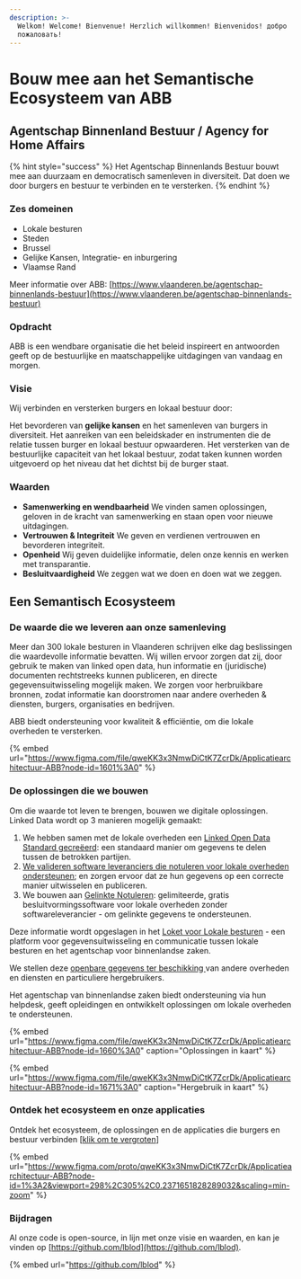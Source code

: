 ```yaml
---
description: >-
  Welkom! Welcome! Bienvenue! Herzlich willkommen! Bienvenidos! добро
  пожаловать!
---
```


# Bouw mee aan het Semantische Ecosysteem van ABB

## **Agentschap Binnenland Bestuur /** Agency for Home Affairs

{% hint style="success" %}
Het Agentschap Binnenlands Bestuur bouwt mee aan duurzaam en democratisch samenleven in diversiteit. Dat doen we door burgers en bestuur te verbinden en te versterken.
{% endhint %}

### Zes domeinen

* Lokale besturen
* Steden
* Brussel
* Gelijke Kansen, Integratie- en inburgering
* Vlaamse Rand

Meer informatie over ABB: [https://www.vlaanderen.be/agentschap-binnenlands-bestuur](https://www.vlaanderen.be/agentschap-binnenlands-bestuur)

### Opdracht

ABB is een wendbare organisatie die het beleid inspireert en antwoorden geeft op de bestuurlijke en maatschappelijke uitdagingen van vandaag en morgen.

### Visie

Wij verbinden en versterken burgers en lokaal bestuur door:

Het bevorderen van **gelijke kansen** en het samenleven van burgers in diversiteit. Het aanreiken van een beleidskader en instrumenten die de relatie tussen burger en lokaal bestuur opwaarderen. Het versterken van de bestuurlijke capaciteit van het lokaal bestuur, zodat taken kunnen worden uitgevoerd op het niveau dat het dichtst bij de burger staat.

### Waarden

* **Samenwerking en wendbaarheid** We vinden samen oplossingen, geloven in de kracht van samenwerking en staan open voor nieuwe uitdagingen.
* **Vertrouwen & Integriteit** We geven en verdienen vertrouwen en bevorderen integriteit.
* **Openheid** Wij geven duidelijke informatie, delen onze kennis en werken met transparantie. 
* **Besluitvaardigheid** We zeggen wat we doen en doen wat we zeggen.

## Een Semantisch Ecosysteem

### De waarde die we leveren aan onze samenleving

Meer dan 300 lokale besturen in Vlaanderen schrijven elke dag beslissingen die waardevolle informatie bevatten. Wij willen ervoor zorgen dat zij, door gebruik te maken van linked open data, hun informatie en \(juridische\) documenten rechtstreeks kunnen publiceren, en directe gegevensuitwisseling mogelijk maken. We zorgen voor herbruikbare bronnen, zodat informatie kan doorstromen naar andere overheden & diensten, burgers, organisaties en bedrijven.

ABB biedt ondersteuning voor kwaliteit & efficiëntie, om die lokale overheden te versterken.

{% embed url="https://www.figma.com/file/qweKK3x3NmwDiCtK7ZcrDk/Applicatiearchitectuur-ABB?node-id=1601%3A0" %}

### De oplossingen die we bouwen

Om die waarde tot leven te brengen, bouwen we digitale oplossingen. Linked Data wordt op 3 manieren mogelijk gemaakt:

1. We hebben samen met de lokale overheden een [Linked Open Data Standard gecreëerd](lblod-lokale-besturen-and-linked-open-data.md): een standaard manier om gegevens te delen tussen de betrokken partijen.
2. [We valideren software leveranciers die notuleren voor lokale overheden ondersteunen](https://lokaalbestuur.vlaanderen.be/lokale-besluiten-als-gelinkte-open-data/validaties-notuleringspakketten); en zorgen ervoor dat ze hun gegevens op een correcte manier uitwisselen en publiceren.
3. We bouwen aan [Gelinkte Notuleren](producten-en-diensten/gelinkt-notuleren/): gelimiteerde, gratis besluitvormingssoftware voor lokale overheden zonder softwareleverancier - om gelinkte gegevens te ondersteunen.

Deze informatie wordt opgeslagen in het [Loket voor Lokale besturen](producten-en-diensten/loket-voor-lokale-besturen/) - een platform voor gegevensuitwisseling en communicatie tussen lokale besturen en het agentschap voor binnenlandse zaken.

We stellen deze [openbare gegevens ter beschikking ](producten-en-diensten/wikis-and-publieke-databanken-public-databases/)van andere overheden en diensten en particuliere hergebruikers.

Het agentschap van binnenlandse zaken biedt ondersteuning via hun helpdesk, geeft opleidingen en ontwikkelt oplossingen om lokale overheden te ondersteunen.

{% embed url="https://www.figma.com/file/qweKK3x3NmwDiCtK7ZcrDk/Applicatiearchitectuur-ABB?node-id=1660%3A0" caption="Oplossingen in kaart" %}

{% embed url="https://www.figma.com/file/qweKK3x3NmwDiCtK7ZcrDk/Applicatiearchitectuur-ABB?node-id=1671%3A0" caption="Hergebruik in kaart" %}

### Ontdek het ecosysteem en onze applicaties

Ontdek het ecosysteem, de oplossingen en de applicaties die burgers en bestuur verbinden \[[klik om te vergroten](https://www.figma.com/proto/qweKK3x3NmwDiCtK7ZcrDk/Applicatiearchitectuur-ABB?node-id=1%3A2&viewport=298%2C305%2C0.2371651828289032&scaling=min-zoom)\]

{% embed url="https://www.figma.com/proto/qweKK3x3NmwDiCtK7ZcrDk/Applicatiearchitectuur-ABB?node-id=1%3A2&viewport=298%2C305%2C0.2371651828289032&scaling=min-zoom" %}

### Bijdragen

Al onze code is open-source, in lijn met onze visie en waarden, en kan je vinden op [https://github.com/lblod](https://github.com/lblod).

{% embed url="https://github.com/lblod" %}

